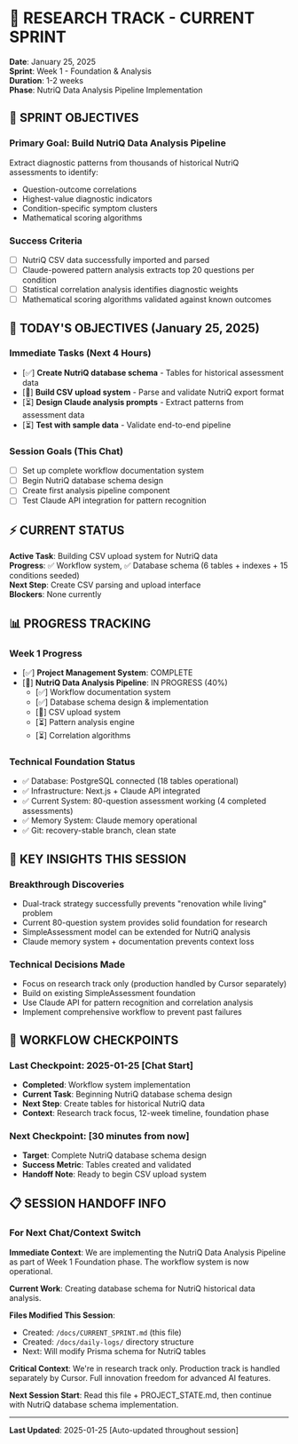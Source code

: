 # 🔬 RESEARCH TRACK - CURRENT SPRINT

**Date**: January 25, 2025  
**Sprint**: Week 1 - Foundation & Analysis  
**Duration**: 1-2 weeks  
**Phase**: NutriQ Data Analysis Pipeline Implementation

## **🎯 SPRINT OBJECTIVES**

### **Primary Goal**: Build NutriQ Data Analysis Pipeline
Extract diagnostic patterns from thousands of historical NutriQ assessments to identify:
- Question-outcome correlations
- Highest-value diagnostic indicators  
- Condition-specific symptom clusters
- Mathematical scoring algorithms

### **Success Criteria**
- [ ] NutriQ CSV data successfully imported and parsed
- [ ] Claude-powered pattern analysis extracts top 20 questions per condition
- [ ] Statistical correlation analysis identifies diagnostic weights
- [ ] Mathematical scoring algorithms validated against known outcomes

## **📅 TODAY'S OBJECTIVES (January 25, 2025)**

### **Immediate Tasks (Next 4 Hours)**
- [✅] **Create NutriQ database schema** - Tables for historical assessment data
- [🔄] **Build CSV upload system** - Parse and validate NutriQ export format
- [⏳] **Design Claude analysis prompts** - Extract patterns from assessment data
- [⏳] **Test with sample data** - Validate end-to-end pipeline

### **Session Goals (This Chat)**
- [ ] Set up complete workflow documentation system
- [ ] Begin NutriQ database schema design
- [ ] Create first analysis pipeline component
- [ ] Test Claude API integration for pattern recognition

## **⚡ CURRENT STATUS**

**Active Task**: Building CSV upload system for NutriQ data  
**Progress**: ✅ Workflow system, ✅ Database schema (6 tables + indexes + 15 conditions seeded)  
**Next Step**: Create CSV parsing and upload interface  
**Blockers**: None currently  

## **📊 PROGRESS TRACKING**

### **Week 1 Progress**
- [✅] **Project Management System**: COMPLETE
- [🔄] **NutriQ Data Analysis Pipeline**: IN PROGRESS (40%)
  - [✅] Workflow documentation system
  - [✅] Database schema design & implementation
  - [🔄] CSV upload system
  - [⏳] Pattern analysis engine
  - [⏳] Correlation algorithms

### **Technical Foundation Status**
- ✅ Database: PostgreSQL connected (18 tables operational)
- ✅ Infrastructure: Next.js + Claude API integrated
- ✅ Current System: 80-question assessment working (4 completed assessments)
- ✅ Memory System: Claude memory operational
- ✅ Git: recovery-stable branch, clean state

## **🧠 KEY INSIGHTS THIS SESSION**

### **Breakthrough Discoveries**
- Dual-track strategy successfully prevents "renovation while living" problem
- Current 80-question system provides solid foundation for research
- SimpleAssessment model can be extended for NutriQ analysis
- Claude memory system + documentation prevents context loss

### **Technical Decisions Made**
- Focus on research track only (production handled by Cursor separately)
- Build on existing SimpleAssessment foundation
- Use Claude API for pattern recognition and correlation analysis
- Implement comprehensive workflow to prevent past failures

## **🔄 WORKFLOW CHECKPOINTS**

### **Last Checkpoint**: 2025-01-25 [Chat Start]
- **Completed**: Workflow system implementation
- **Current Task**: Beginning NutriQ database schema design
- **Next Step**: Create tables for historical NutriQ data
- **Context**: Research track focus, 12-week timeline, foundation phase

### **Next Checkpoint**: [30 minutes from now]
- **Target**: Complete NutriQ database schema design
- **Success Metric**: Tables created and validated
- **Handoff Note**: Ready to begin CSV upload system

## **📋 SESSION HANDOFF INFO**

### **For Next Chat/Context Switch**
**Immediate Context**: We are implementing the NutriQ Data Analysis Pipeline as part of Week 1 Foundation phase. The workflow system is now operational.

**Current Work**: Creating database schema for NutriQ historical data analysis.

**Files Modified This Session**:
- Created: `/docs/CURRENT_SPRINT.md` (this file)
- Created: `/docs/daily-logs/` directory structure
- Next: Will modify Prisma schema for NutriQ tables

**Critical Context**: We're in research track only. Production track is handled separately by Cursor. Full innovation freedom for advanced AI features.

**Next Session Start**: Read this file + PROJECT_STATE.md, then continue with NutriQ database schema implementation.

---
**Last Updated**: 2025-01-25 [Auto-updated throughout session]